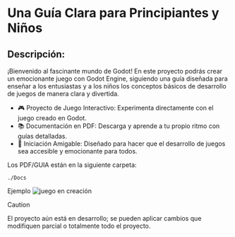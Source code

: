 # Una Guía Clara para Principiantes y Niños

## Descripción:
¡Bienvenido al fascinante mundo de Godot! En este proyecto podrás crear un emocionante juego con Godot Engine, siguiendo una guía diseñada para enseñar a los entusiastas y a los niños los conceptos básicos de desarrollo de juegos de manera clara y divertida.

- 🎮 Proyecto de Juego Interactivo: Experimenta directamente con el juego creado en Godot.
- 📚 Documentación en PDF: Descarga y aprende a tu propio ritmo con guías detalladas.
- 🤖 Iniciación Amigable: Diseñado para hacer que el desarrollo de juegos sea accesible y emocionante para todos.

Los PDF/GUIA están en la siguiente carpeta:

```./Docs```

Ejemplo
<img src="./example.png" alt="juego en creación">

>[!CAUTION]
>El proyecto aún está en desarrollo; se pueden aplicar cambios que modifiquen parcial o totalmente todo el proyecto.
